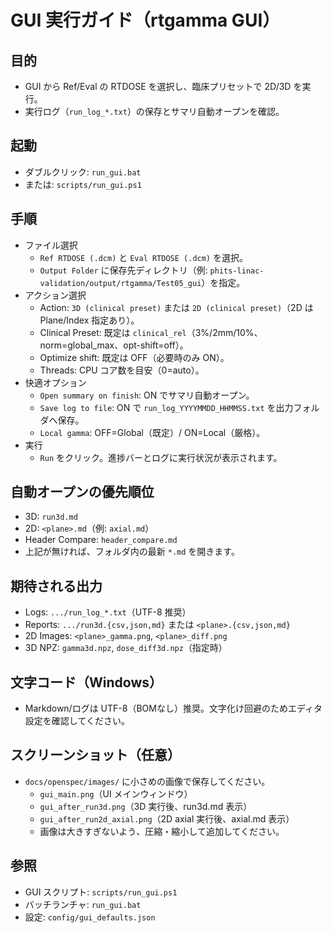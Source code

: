 # GUI 実行ガイド（rtgamma GUI）

## 目的
- GUI から Ref/Eval の RTDOSE を選択し、臨床プリセットで 2D/3D を実行。
- 実行ログ（`run_log_*.txt`）の保存とサマリ自動オープンを確認。

## 起動
- ダブルクリック: `run_gui.bat`
- または: `scripts/run_gui.ps1`

## 手順
- ファイル選択
  - `Ref RTDOSE (.dcm)` と `Eval RTDOSE (.dcm)` を選択。
  - `Output Folder` に保存先ディレクトリ（例: `phits-linac-validation/output/rtgamma/Test05_gui`）を指定。
- アクション選択
  - Action: `3D (clinical preset)` または `2D (clinical preset)`（2D は Plane/Index 指定あり）。
  - Clinical Preset: 既定は `clinical_rel`（3%/2mm/10%、norm=global_max、opt-shift=off）。
  - Optimize shift: 既定は OFF（必要時のみ ON）。
  - Threads: CPU コア数を目安（0=auto）。
- 快適オプション
  - `Open summary on finish`: ON でサマリ自動オープン。
  - `Save log to file`: ON で `run_log_YYYYMMDD_HHMMSS.txt` を出力フォルダへ保存。
  - `Local gamma`: OFF=Global（既定）/ ON=Local（厳格）。
- 実行
  - `Run` をクリック。進捗バーとログに実行状況が表示されます。

## 自動オープンの優先順位
- 3D: `run3d.md`
- 2D: `<plane>.md`（例: `axial.md`）
- Header Compare: `header_compare.md`
- 上記が無ければ、フォルダ内の最新 `*.md` を開きます。

## 期待される出力
- Logs: `.../run_log_*.txt`（UTF-8 推奨）
- Reports: `.../run3d.{csv,json,md}` または `<plane>.{csv,json,md}`
- 2D Images: `<plane>_gamma.png`, `<plane>_diff.png`
- 3D NPZ: `gamma3d.npz`, `dose_diff3d.npz`（指定時）

## 文字コード（Windows）
- Markdown/ログは UTF-8（BOMなし）推奨。文字化け回避のためエディタ設定を確認してください。

## スクリーンショット（任意）
- `docs/openspec/images/` に小さめの画像で保存してください。
  - `gui_main.png`（UI メインウィンドウ）
  - `gui_after_run3d.png`（3D 実行後、run3d.md 表示）
  - `gui_after_run2d_axial.png`（2D axial 実行後、axial.md 表示）
  - 画像は大きすぎないよう、圧縮・縮小して追加してください。

## 参照
- GUI スクリプト: `scripts/run_gui.ps1`
- バッチランチャ: `run_gui.bat`
- 設定: `config/gui_defaults.json`

